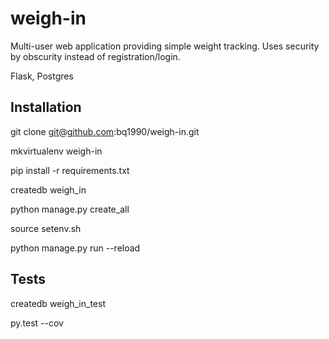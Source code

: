 # weigh-in

Multi-user web application providing simple weight tracking. Uses security by
obscurity instead of registration/login.

Flask, Postgres

## Installation

git clone git@github.com:bq1990/weigh-in.git

mkvirtualenv weigh-in

pip install -r requirements.txt

createdb weigh_in

python manage.py create_all

source setenv.sh

python manage.py run --reload

## Tests

createdb weigh_in_test

py.test --cov


